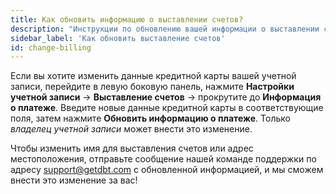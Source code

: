```yaml
---
title: Как обновить информацию о выставлении счетов?
description: "Инструкции по обновлению вашей информации о выставлении счетов"
sidebar_label: 'Как обновить выставление счетов'
id: change-billing
---
```



Если вы хотите изменить данные кредитной карты вашей учетной записи, перейдите в левую боковую панель, нажмите **Настройки учетной записи**  &#8594; **Выставление счетов**  &#8594; прокрутите до **Информация о платеже**. Введите новые данные кредитной карты в соответствующие поля, затем нажмите **Обновить информацию о платеже**. Только _владелец учетной записи_ может внести это изменение.

Чтобы изменить имя для выставления счетов или адрес местоположения, отправьте сообщение нашей команде поддержки по адресу support@getdbt.com с обновленной информацией, и мы сможем внести это изменение за вас!
